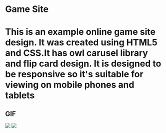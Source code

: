 # Game Site
<h1>This is an example online game site design. It was created using HTML5 and CSS.It has owl carusel library and flip card design. It is designed to be responsive so it's suitable for viewing on mobile phones and tablets </h1>

<h2>GIF</h2>

![](proje_gif)
![](proje_gif.gif)